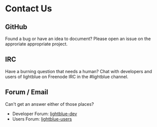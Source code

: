 # Contact Us

## GitHub
Found a bug or have an idea to document?  Please open an issue on the approriate appropriate project.


## IRC
Have a burning question that needs a human?  Chat with developers and users of lightblue on Freenode IRC in the #lightblue channel.


## Forum / Email
Can't get an answer either of those places?
* Developer Forum: [lightblue-dev](http://dev.forum.lightblue.io)
* Users Forum: [lightblue-users](http://forum.lightblue.io)
